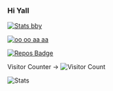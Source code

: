 ### Hi Yall

[![Stats bby](https://github-readme-stats.vercel.app/api?username=XeonLyfe&theme=midnight-purple)](https://github.com/anuraghazra/github-readme-stats)

[![oo oo aa aa](https://github-readme-stats.vercel.app/api/top-langs/?username=XeonLyfe&theme=midnight-purple)](https://github.com/anuraghazra/github-readme-stats)

[![Repos Badge](https://badges.pufler.dev/repos/XeonLyfe)](https://badges.pufler.dev)

Visitor Counter →
![Visitor Count](https://profile-counter.glitch.me/{XeonLyfe}/count.svg)

![Stats](https://profile-summary-for-github.com/user/XeonLyfe)

<!--
**XeonLyfe/XeonLyfe** is a ✨ _special_ ✨ repository because its `README.md` (this file) appears on your GitHub profile.

Here are some ideas to get you started:

- 🔭 I’m currently working on ...
- 🌱 I’m currently learning ...
- 👯 I’m looking to collaborate on ...
- 🤔 I’m looking for help with ...
- 💬 Ask me about ...
- 📫 How to reach me: ...
- 😄 Pronouns: ...
- ⚡ Fun fact: ...
-->
